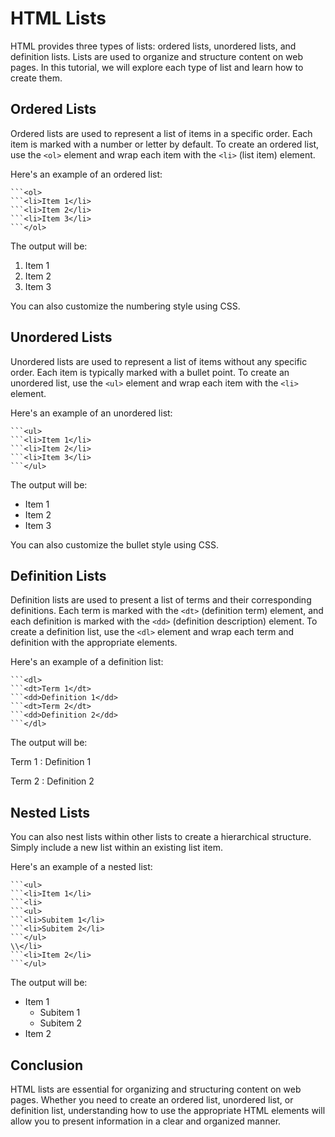 
# HTML Lists

HTML provides three types of lists: ordered lists, unordered lists, and definition lists. Lists are used to organize and structure content on web pages. In this tutorial, we will explore each type of list and learn how to create them.

## Ordered Lists

Ordered lists are used to represent a list of items in a specific order. Each item is marked with a number or letter by default. To create an ordered list, use the `<ol>` element and wrap each item with the `<li>` (list item) element.

Here's an example of an ordered list:

```
```<ol>
```<li>Item 1</li>
```<li>Item 2</li>
```<li>Item 3</li>
```</ol>
```

The output will be:

1. Item 1
2. Item 2
3. Item 3

You can also customize the numbering style using CSS.

## Unordered Lists

Unordered lists are used to represent a list of items without any specific order. Each item is typically marked with a bullet point. To create an unordered list, use the `<ul>` element and wrap each item with the `<li>` element.

Here's an example of an unordered list:

```
```<ul>
```<li>Item 1</li>
```<li>Item 2</li>
```<li>Item 3</li>
```</ul>
```

The output will be:

- Item 1
- Item 2
- Item 3

You can also customize the bullet style using CSS.

## Definition Lists

Definition lists are used to present a list of terms and their corresponding definitions. Each term is marked with the `<dt>` (definition term) element, and each definition is marked with the `<dd>` (definition description) element. To create a definition list, use the `<dl>` element and wrap each term and definition with the appropriate elements.

Here's an example of a definition list:

```
```<dl>
```<dt>Term 1</dt>
```<dd>Definition 1</dd>
```<dt>Term 2</dt>
```<dd>Definition 2</dd>
```</dl>
```

The output will be:

Term 1
: Definition 1

Term 2
: Definition 2

## Nested Lists

You can also nest lists within other lists to create a hierarchical structure. Simply include a new list within an existing list item.

Here's an example of a nested list:

```
```<ul>
```<li>Item 1</li>
```<li>
```<ul>
```<li>Subitem 1</li>
```<li>Subitem 2</li>
```</ul>
\\</li>
```<li>Item 2</li>
```</ul>
```

The output will be:

- Item 1
  - Subitem 1
  - Subitem 2
- Item 2

## Conclusion

HTML lists are essential for organizing and structuring content on web pages. Whether you need to create an ordered list, unordered list, or definition list, understanding how to use the appropriate HTML elements will allow you to present information in a clear and organized manner.
